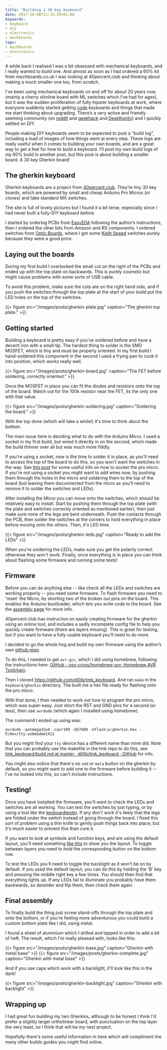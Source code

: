 ```yaml
---
title: "Building a 30 key keyboard"
date: 2017-10-08T11:15:59+01:00
keywords:
- keyboard
- diy
- electronics
- mechboards
tags:
- mechboards
- electronics
---
```


A while back I realised I was a bit obsessed with mechanical keyboards, and I
really wanted to build one. And almost as soon as I had ordered a 60% kit from
mechboards.co.uk I was looking at 40percent.club and thinking about making a
much smaller one too, from scratch.

I've been using mechanical keyboards on and off for about 20 years now, (mainly
a cherry slimline board with ML switches which I’ve had for ages), but it was
the sudden proliferation of fully-hipster keyboards at work, where everyone
suddenly started getting [code](https://codekeyboards.com/) keyboards and
things that made me start thinking about upgrading. There’s a very active and
friendly seeming community (on [reddit](https://reddit.com/r/mechanicalkeyboards) 
and [geekhack](https://geekhack.org/) and
[Deskthority](https://deskthority.net/)) and I quickly settled on DIY.

People making DIY keyboards seem to be expected to post a “build log”,
including a load of images of how things went at every step. These logs are
really useful when it comes to building your own boards, and are a great way to
get a feel for how to build a keyboard. I’ll post my own build logs of my 60%
build in another post, but this post is about building a smaller board. A 30
key Gherkin board!  

## The gherkin keyboard

Gherkin keyboards are a project from
[40percent.club](http://www.40percent.club/2016/11/gherkin.html,). They’re tiny
30 key boards, which are powered by small and cheap Arduino Pro Micros (or
clones) and take standard MX switches.

The site is full of lovely pictures but I found it a bit terse, especially
since I had never built a fully-DIY keyboard before.

I started by ordering PCBs from [EasyEDA](https://easyeda.com/) following the
author’s instructions, then I ordered the other bits from Amazon and RS
components. I ordered switches from [Optic Boards](https://opticboards.com/),
where I got some [Kailh Speed](https://opticboards.com/shop/kailh-speed)
switches purely because they were a good price.

## Laying out the boards

During my first build I overlooked the small cut on the right of the PCBs and
ended up with the top plate on backwards. This is purely cosmetic but might
cause problems with some sorts of USB cable.

To avoid this problem, make sure the cuts are on the right hand side, and if
you push the switches through the top plate at the start of your build put the
LED holes on the top of the switches.

{{< figure src="/images/posts/gherkin-plate.jpg" caption="The gherkin top plate." >}}

## Getting started

Building a keyboard is pretty easy if you've soldered before and have a decent iron with a small tip.
The hardest thing to solder is the SMD MOSFET, which is tiny and must be properly oriented. 
In my first build I hand-soldered this component in the second I used a frying
pan to cook it into position, which works really well.

{{< figure src="/images/posts/gherkin-board.jpg" caption="The FET before soldering, correctly oriented." >}}

Once the MOSFET in place you can fit the diodes and resistors onto the top of
the board. Watch out for the 100k resistor near the FET, its the only one with
that value.

{{< figure src="/images/posts/gherkin-soldering.jpg" caption="Soldering the board." >}}

With the top done (which will take a while!) it's time to think about the bottom.

The main issue here is deciding what to do with the Arduino Micro. 
I used a socket in my first build, but wired it directly in on the second, which made the
build thinner over all but was much more fiddly. 

If you're using a socket, now is the time to solder it in place, as you'll need
to access the top of the board to do this, so you won't want the switches in
the way. See [this post](http://www.40percent.club/2016/09/dual-controller-dual-matrix.html) for
some useful info on how to socket the pro micro. If you're not using a socket you might want to add 
wires now, by pushing them through the holes in the micro and soldering them to
the top of the board (but leaving them disconnected from the micro as you'll
need to remove it to solder the switches and LEDs). 

After installing the Micro you can move onto the switches, which should be relatively
easy to install. Start by pushing them through the top plate (with the plate
and switches correctly oriented as mentioned earlier), then just make sure none
of the legs are bent underneath. Push the contacts through the PCB, then solder
the switches at the corners to hold everything in place before moving onto the
others. Then, it's LED time.

{{< figure src="/images/posts/gherkin-leds.jpg" caption="Ready to add the LEDs" >}}

When you're soldering the LEDs, make sure you get the polarity correct
otherwise they won't work. Finally, once everything is in place you can think
about flashing some firmware and running some tests!

## Firmware

Before you can do anything else -- like check all the LEDs and switches are
working properly -- you need some firmware. To flash firmware you need to
'reset' the Micro, by shorting two of the broken out pins on the board. This enables the 
Arduino bootloader, which lets you write code to the board. See the
[assembly page](http://www.40percent.club/2016/12/gherkin-assembly.html) for
more info.

40percent.club has instruction on easily creating firmware for the gherkin
using an online tool, and includes a sadly incomplete config file to help you
quickly create firmware (there are layers missing).  This is great for testing,
but if you want to have a fully usable keyboard you’ll need to do more. 

I decided to go the whole hog and build my own firmware using the author’s own
[github
repo](https://github.com/di0ib/tmk_keyboard/blob/master/keyboard/gherkin/actionmap_gherkin.c).

To do this, I needed to get `avr-gcc`, which I did using homebrew, following
the instructions here: 
[GitHub - osx-cross/homebrew-avr: Homebrew AVR Toolchain](https://github.com/osx-cross/homebrew-avr). 

Then I cloned https://github.com/di0ib/tmk_keyboard. And ran `make` in the
`keyboard/gherkin` directory. The built me a hex file ready for flashing onto
the pro micro. 

With that done, I then needed to work out how to program the pro micro, which
was super-easy. Just short the RST and GND pins for a second (or less), then
use `avrdude` (which again I installed using homebrew). 

The command I ended up using was:

```
avrdude -patmega32u4 -cavr109 -b57600 -Uflash:w:gherkin.hex -P/dev/tty.usbmodem1411
```

But you might find your `tty` device has a different name than mine did. Note
that you can probably use the makefile in the tmk repo to do this, see
[tmk_keyboard/build.md at master · di0ib/tmk_keyboard · GitHub](https://github.com/di0ib/tmk_keyboard/blob/master/tmk_core/doc/build.md)
for info.

You might also notice that there's no `cmd` or `meta` button on the gherkin by
default, so you might want to add one to the firmware before building it --
I've no looked into this, so can't include instructions.

## Testing!

Once you have installed the firmware, you'll want to check the LEDs and switches are all working.
You can test the switches by just typing, or by using a tool like the [keyboardtester](http://www.keyboardtester.com/tester.html).
If any don't work it's likely that the legs are folded under the switch instead of going through the board.
I fixed this sort of problem using a thin knife to gently push things back into
place, but it's much easier to prevent this than cure it.

If you want to look at symbols and function keys, and are using the default layout, you'll need something 
[like this](http://www.keyboard-layout-editor.com/#/gists/7eac308ec268b36b0621bfca7500d20c)
to show you the layout.
To toggle between layers you need to *hold* the corresponding button on the bottom row.

To test the LEDs you'll need to toggle the backlight as it won't be on by
default.  If you used the default layout, you can do this by holding the 'B'
key and pressing the middle right key a few times. You should then find that
everything lights up. If any LEDs fail to illuminate you probably have them
backwards, so desolder and flip them, then check them again.

## Final assembly

To finally build the thing just screw stand-offs through the top plate and onto
the bottom, or if you're feeling more adventurous you could build a custom
bottom plate like I did, using metal.

I found a sheet of aluminium which I drilled and tapped in order to add a bit
of heft. The result, which I'm really pleased with, looks like this:

{{< figure src="/images/posts/gherkin-base.jpg" caption="Gherkin with metal base" >}}
{{< figure src="/images/posts/gherkin-complete.jpg" caption="Gherkin with metal base" >}}

And if you use caps which work with a backlight, it'll look like this in the dark! 

{{< figure src="/images/posts/gherkin-backlight.jpg" caption="Gherkin with backlight" >}}

## Wrapping up

I had great fun building my two Gherkins, although to be honest I think I'd
prefer a slightly larger ortholinear board, with punctuation on the top layer
the very least, so I think that will be my next project.

Hopefully there's some useful information in here which will
compliment the many other builds guides you might find online. 
